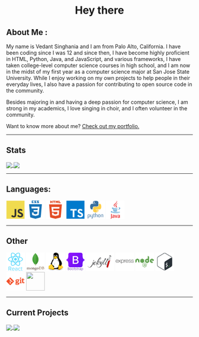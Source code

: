 <div id="header" align="center">
  <h1>Hey there</h1>
</div>

## About Me :

My name is Vedant Singhania and I am from Palo Alto, California. I have been coding since I was 12 and since then, I have become highly proficient in HTML, Python, Java, and JavaScript, and various frameworks, I have taken college-level computer science courses in high school, and I am now in the midst of my first year as a computer science major at San Jose State University. While I enjoy working on my own projects to help people in their everyday lives, I also have a passion for contributing to open source code in the community. 

Besides majoring in and having a deep passion for computer science, I am strong in my academics, I love singing in choir, and I often volunteer in the community.

Want to know more about me? [Check out my portfolio.](https://vedantsinghania.com)

***

## Stats
<a href="#">
  <img align="center" src="https://github-readme-stats.vercel.app/api?username=raspberri05&show_icons=true\&show=reviews,discussions_started,discussions_answered,prs_merged,prs_merged_percentage&theme=dark" />
</a>
<a href="#">
  <img align="center" src="https://github-readme-stats.vercel.app/api/top-langs/?username=raspberri05&size_weight=0.5&count_weight=0.5&langs_count=20&layout=compact&theme=dark" />
</a>

***

## Languages:
<div>
  <img src="https://github.com/devicons/devicon/blob/master/icons/javascript/javascript-original.svg" width="50" height="50"/>
  <img src="https://github.com/devicons/devicon/blob/master/icons/css3/css3-plain-wordmark.svg" width="50" height="50"/>
  <img src="https://github.com/devicons/devicon/blob/master/icons/html5/html5-plain-wordmark.svg" width="50" height="50"/>
  <img src="https://github.com/devicons/devicon/blob/master/icons/typescript/typescript-original.svg" width="50" height="50"/>
  <img src="https://github.com/devicons/devicon/blob/master/icons/python/python-original-wordmark.svg" width="50" height="50"/>
  <img src="https://github.com/devicons/devicon/blob/master/icons/java/java-original-wordmark.svg" width="50" height="50"/>
</div>

***

## Other
<div>
  <img src="https://github.com/devicons/devicon/blob/master/icons/react/react-original-wordmark.svg" width="50" height="50"/>
  <img src="https://github.com/devicons/devicon/blob/master/icons/mongodb/mongodb-original-wordmark.svg" width="50" height="50"/>
  <img src="https://github.com/devicons/devicon/blob/master/icons/linux/linux-original.svg" width="50" height="50"/>
  <img src="https://github.com/devicons/devicon/blob/master/icons/bootstrap/bootstrap-original-wordmark.svg" width="50" height="50"/>
  <img src="https://github.com/jekyll/brand/blob/master/jekyll-logo-light-transparent.png" width="75" height="50"/>
  <img src="https://github.com/devicons/devicon/blob/master/icons/express/express-original-wordmark.svg" width="50" height="50"/>
  <img src="https://github.com/devicons/devicon/blob/master/icons/nodejs/nodejs-plain-wordmark.svg" width="50" height="50"/>
  <img src="https://github.com/devicons/devicon/blob/master/icons/bash/bash-original.svg" width="50" height="50"/>
  <img src="https://github.com/devicons/devicon/blob/master/icons/git/git-plain-wordmark.svg" width="50" height="50"/>
  <img src="https://github.com/raspberri05/raspberri05/blob/main/github-original-wordmark.png" width="50" height="50"/>
  
</div>

***

## Current Projects
<a href="https://github.com/raspberri05/todo-list">
  <img align="center" src="https://github-readme-stats.vercel.app/api/pin/?username=raspberri05&repo=todo-list&theme=dark" />
</a>
<a href="https://github.com/raspberri05/ipynb_convert">
  <img align="center" src="https://github-readme-stats.vercel.app/api/pin/?username=raspberri05&repo=ipynb_convert&theme=dark" />
</a>
